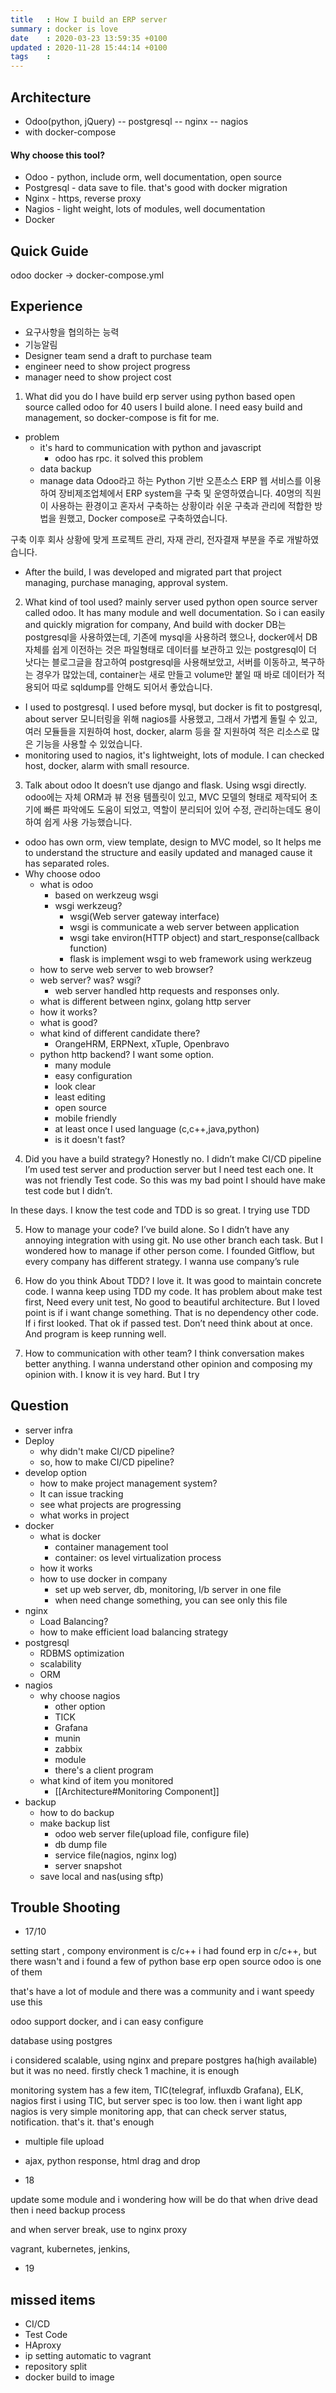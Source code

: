 ```yaml
---
title   : How I build an ERP server
summary : docker is love
date    : 2020-03-23 13:59:35 +0100
updated : 2020-11-28 15:44:14 +0100
tags    :
---
```


## Architecture
- Odoo(python, jQuery) -- postgresql -- nginx -- nagios
- with docker-compose

#### Why choose this tool?
- Odoo - python, include orm, well documentation, open source
- Postgresql - data save to file. that's good with docker migration
- Nginx - https, reverse proxy
- Nagios - light weight, lots of modules, well documentation
- Docker

## Quick Guide
odoo
docker -> docker-compose.yml

## Experience
- 요구사항을 협의하는 능력
- 기능알림
- Designer team send a draft to purchase team
- engineer need to show project progress
- manager need to show project cost

1. What did you do
I have build erp server using python based open source called odoo for 40 users
I build alone. I need easy build and management, so docker-compose is fit for me.

* problem
    * it's hard to communication with python and javascript
        * odoo has rpc. it solved this problem
    * data backup
    * manage data
Odoo라고 하는 Python 기반 오픈소스 ERP 웹 서비스를 이용하여 장비제조업체에서 ERP system을 구축 및 운영하였습니다.
40명의 직원이 사용하는 환경이고 혼자서 구축하는 상황이라 쉬운 구축과 관리에 적합한 방법을 원했고, Docker compose로 구축하였습니다.

구축 이후 회사 상황에 맞게 프로젝트 관리, 자재 관리, 전자결재 부분을 주로 개발하였습니다.
- After the build, I was developed and migrated part that project managing, purchase managing, approval system.

2. What kind of tool used?
mainly server used python open source server called odoo. It has many
module and well documentation. So i can easily and quickly migration for
company, And build with docker
DB는 postgresql을 사용하였는데, 기존에 mysql을 사용하려 했으나,
docker에서 DB 자체를 쉽게 이전하는 것은 파일형태로 데이터를 보관하고 있는 postgresql이 더 낫다는 블로그글을 참고하여 postgresql을 사용해보았고,
서버를 이동하고, 복구하는 경우가 많았는데, container는 새로 만들고 volume만 붙일 때 바로 데이터가 적용되어 따로 sqldump를 안해도 되어서 좋았습니다.
- I used to postgresql. I used before mysql, but docker is fit to postgresql,
 about server
모니터링을 위해 nagios를 사용했고, 그래서 가볍게 돌릴 수 있고, 여러 모듈들을 지원하여 host, docker, alarm 등을 잘 지원하여 적은 리소스로 많은 기능을 사용할 수 있었습니다.
- monitoring used to nagios, it's lightweight, lots of module. I can checked host, docker, alarm with small resource.

3. Talk about odoo
It doesn’t use django and flask. Using wsgi directly.
odoo에는 자체 ORM과 뷰 전용 템플릿이 있고, MVC 모델의 형태로 제작되어 초기에 빠른 파악에도 도움이 되었고, 역할이 분리되어 있어 수정, 관리하는데도 용이하여 쉽게 사용 가능했습니다.
- odoo has own orm, view template, design to MVC model, so It helps me to
 understand the structure and easily updated and managed cause it has separated roles.
- Why choose odoo
    - what is odoo
        - based on werkzeug wsgi
        - wsgi werkzeug?
           - wsgi(Web server gateway interface)
           - wsgi is communicate a web server between application
           - wsgi take environ(HTTP object) and start_response(callback function)
           - flask is implement wsgi to web framework using werkzeug
    - how to serve web server to web browser?
    - web server? was? wsgi?
        - web server handled http requests and responses only.
    - what is different between nginx, golang http server
    - how it works?
    - what is good?
    - what kind of different candidate there?
        - OrangeHRM, ERPNext, xTuple, Openbravo
    - python http backend?
        I want some option.
        + many module
        + easy configuration
        + look clear
        + least editing
        + open source
        + mobile friendly
        + at least once I used language (c,c++,java,python)
        - is it doesn't fast?

4. Did you have a build strategy?
Honestly no. I didn’t make CI/CD pipeline
I’m used test server and production server but I need test each one.
It was not friendly Test code. So this was my bad point
I should have make test code but I didn’t.

In these days. I know the test code and TDD is so great. I trying use TDD

5. How to manage your code?
I’ve build alone. So I didn’t have any annoying integration with using git.
No use other branch each task. But I wondered how to manage if
other person come. I founded Gitflow, but every company has
different strategy. I wanna use company’s rule

6. How do you think About TDD?
I love it. It was good to maintain concrete code. I wanna keep
using TDD my code.
It has problem about make test first, Need every unit
test, No good to beautiful architecture. But I loved point
is if i want change something. That is no dependency other
code. If i first looked. That ok if passed test. Don’t
need think about at once.
And program is keep running well.

7. How to communication with other team?
I think conversation makes better anything.
I wanna understand other opinion and composing my opinion with.
I know it is vey hard. But I try

## Question
- server infra
- Deploy
    - why didn't make CI/CD pipeline?
    - so, how to make CI/CD pipeline?
- develop option
    - how to make project management system?
    - It can issue tracking
    - see what projects are progressing
    - what works in project
- docker
    - what is docker
      - container management tool
      - container: os level virtualization process
    - how it works
    - how to use docker in company
      - set up web server, db, monitoring, l/b server in one file
      - when need change something, you can see only this file
- nginx
    - Load Balancing?
    - how to make efficient load balancing strategy
- postgresql
    - RDBMS optimization
    - scalability
    - ORM
- nagios
    - why choose nagios
        - other option
        + TICK
        + Grafana
        + munin
        + zabbix
        - module
        - there's a client program
    - what kind of item you monitored
        - [[Architecture#Monitoring Component]]
- backup
  - how to do backup
  - make backup list
    - odoo web server file(upload file, configure file)
    - db dump file
    - service file(nagios, nginx log)
    - server snapshot
  - save local and nas(using sftp)

## Trouble Shooting
- 17/10

 setting start
 , compony environment is c/c++
 i had found erp in c/c++, but there wasn't
 and i found a few of python base erp open source
 odoo is one of them

 that's have a lot of module and there was a community
 and i want speedy use this

 odoo support docker, and i can easy configure

 database using postgres

 i considered scalable, using nginx and prepare postgres ha(high available)
 but it was no need. firstly check 1 machine, it is enough

 monitoring system has a few item, TIC(telegraf, influxdb Grafana), ELK, nagios
 first i using TIC, but server spec is too low. then i want light app
 nagios is very simple monitoring app, that can check server status,
 notification. that's it. that's enough

 - multiple file upload
 - ajax, python response, html drag and drop

- 18

 update some module
 and i wondering how will be do that when drive dead
 then i need backup process

 and when server break, use to nginx proxy

 vagrant, kubernetes, jenkins,

- 19

## missed items
- CI/CD
- Test Code
- HAproxy
- ip setting automatic to vagrant
- repository split
- docker build to image
